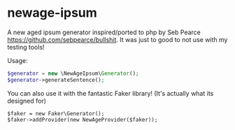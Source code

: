 newage-ipsum
===============

A new aged ipsum generator inspired/ported to php by Seb Pearce https://github.com/sebpearce/bullshit.
It was just to good to not use with my testing tools!

Usage:

```php
$generator = new \NewAgeIpsum\Generator();
$generator->generateSentence();
```

You can also use it with the fantastic Faker library! (It's actually what its designed for)

```
$faker = new Faker\Generator();
$faker->addProvider(new NewAgeProvider($faker));
```
